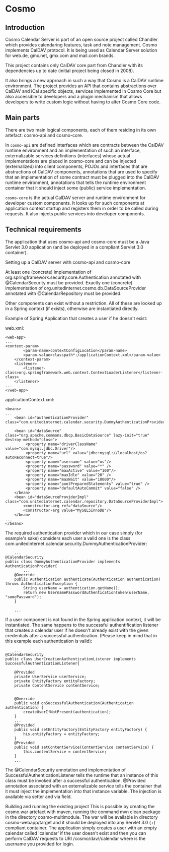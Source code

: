 # Cosmo

## Introduction	

Cosmo Calendar Server is part of an open source project called Chandler which provides calendaring features,
task and note management. Cosmo implements CalDAV protocol. 
It is being used as Calendar Server solution for web.de, gmx.net, gmx.com and mail.com brands. 

This project contains only CalDAV core part from Chandler with its dependencies up to date 
(initial project being closed in 2008).

It also brings a new approach in such a way that Cosmo is a CalDAV runtime environment. The project provides an API
that contains abstractions over CalDAV and iCal specific objects, services implemented in Cosmo Core but also accessible
to developers and a plugin mechanism that allows developers to write custom logic without having to alter Cosmo Core code.


## Main parts

There are two main logical components, each of them residing in its own artefact: cosmo-api and cosmo-core.

In ``cosmo-api`` are defined interfaces which are contracts between the CalDAV runtime environment and an implementation 
of such an interface,
externalizable services definitions (interfaces) whose actual implementations are placed in cosmo-core
and can be injected (externalized) into client components,
POJOs and interfaces that are abstractions of CalDAV components,
annotations that are used to specify that an implementation of some contract must be plugged into the CalDAV runtime environment,
annotations that tells the runtime environment container that it should inject some (public) service implementation.


``cosmo-core`` is the actual CalDAV server and runtime environment for developer custom components. It looks up for such components at 
application context startup and registers them in order to be called during requests. 
It also injects public services into developer components.


## Technical requirements

The application that uses cosmo-api and cosmo-core must be a Java Servlet 3.0 application (and be deployed in a compliant 
Servlet 3.0 container).

Setting up a CalDAV server with cosmo-api and cosmo-core

At least one (concrete) implementation of org.springframework.security.core.Authentication annotated with @CalendarSecurity 
must be provided. Exactly one (concrete) implementation of org.unitedinternet.cosmo.db.DataSourceProvider annotated
with @CalendarRepository must be provided.

Other components can exist without a restriction. All of these are looked up in a Spring context (if exists), 
otherwise are instantiated directly.


Example of Spring Application that creates a user if he doesn't exist:

web.xml:

	<web-app>
	...
	<context-param>
	        <param-name>contextConfigLocation</param-name>
	        <param-value>classpath*:/applicationContext.xml</param-value>
	    </context-param>
	    <listener>
	        <listener-class>org.springframework.web.context.ContextLoaderListener</listener-class>
	    </listener>  
	...
	</web-app>

applicationContext.xml:

	<beans>
	...
	    <bean id="authenticationProvider" class="com.unitedinternet.calendar.security.DummyAuthenticationProvider"/>
	    
	    <bean id="dataSource" class="org.apache.commons.dbcp.BasicDataSource" lazy-init="true" destroy-method="close">
	         <property name="driverClassName" value="com.mysql.jdbc.Driver"/>
	         <property name="url" value="jdbc:mysql://localhost/os?autoReconnect=true"/>
	         <property name="username" value="os"/> 
	         <property name="password" value="*" />
	         <property name="maxActive" value="100"/> 
	         <property name="maxIdle" value="20" />
	         <property name="maxWait" value="10000"/>
	         <property name="poolPreparedStatements" value="true" />
	         <property name="defaultAutoCommit" value="false" />
	    </bean>   
	    <bean id="dataSourceProviderImpl" class="com.unitedinternet.calendar.repository.DataSourceProviderImpl">
	        <constructor-arg ref="dataSource"/>
	        <constructor-arg value="MySQL5InnoDB"/>
	    </bean>
	...
	</beans>

The required authentication provider which in our case simply (for example's sake) considers each user a valid one 
is the class com.unitedinternet.calendar.security.DummyAuthenticationProvider:

	 	...
	@CalendarSecurity
	public class DummyAuthenticationProvider implements AuthenticationProvider{
	    	...
		@Override
		public Authentication authenticate(Authentication authentication) throws AuthenticationException {
		    String userName = authentication.getName();
			return new UsernamePasswordAuthenticationToken(userName, "somePassword");
		}
	 
		...

If a user component is not found in the Spring application context, it will be instantiated. The same happens
to the successful authentification listener that creates a calendar user if he doesn't already exist with the given credentials after a successful authentication. (Please keep in mind that in this example each authentication is valid):

		...
	@CalendarSecurity
	public class UserCreationAuthenticationListener implements SuccessfulAuthenticationListener{
	    
	    @Provided
		private UserService userService;
		private EntityFactory entityFactory;
		private ContentService contentService;
		
		
		@Override
		public void onSuccessfulAuthentication(Authentication authentication) {
			createUserIfNotPresent(authentication);
		}
		...
		@Provided
		public void setEntityFactory(EntityFactory entityFactory) {
			his.entityFactory = entityFactory;
		}
		@Provided
		public void setContentService(ContentService contentService) {
			this.contentService = contentService;
		}
		...


The @CalendarSecurity annotation and implementation of SuccessfulAuthenticationListener tells the runtime that an 
instance of this class must be invoked after a successful authentication.
@Provided annotation associated with an externalizable service tells the container that it must inject the implementation
into that instance variable. The injection is available via setter and via field. 

Building and running the existing project
This is possible by creating the cosmo.war artefact with maven, running the command mvn clean package in the directory 
cosmo-multimodule. The war will be available in directory cosmo-webapp/target and it should be deployed into any 
Servlet 3.0 (+) compliant container. The application simply creates a user with an empty calendar called 'calendar' if 
the user doesn't exist and then you can perform CalDAV requests to URI /cosmo/dav/<username>/calendar where <username>
is the username you provided for login.



